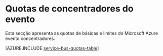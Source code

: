 <properties 
    pageTitle="E limites de quotas do Microsoft Azure evento concentradores | Microsoft Azure"
    description="Limites e as quotas de concentradores de eventos do Azure"
    services="event-hubs"
    documentationCenter="na"
    authors="sethmanheim"
    manager="timlt"
    editor="" />
<tags 
    ms.service="event-hubs"
    ms.devlang="na"
    ms.topic="article"
    ms.tgt_pltfrm="na"
    ms.workload="na"
    ms.date="09/27/2016"
    ms.author="sethm" />

# <a name="event-hubs-quotas"></a>Quotas de concentradores do evento

Esta secção apresenta as quotas de básicas e limites do Microsoft Azure evento concentradores.

[AZURE.INCLUDE [service-bus-quotas-table](../../includes/event-hubs-limits.md)] 